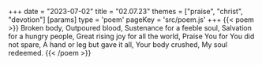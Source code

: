 +++
date = "2023-07-02"
title = "02.07.23"
themes = ["praise", "christ", "devotion"]
[params]
  type = 'poem'
  pageKey = 'src/poem.js'
+++
{{< poem >}}
Broken body,
Outpoured blood,
Sustenance for a feeble soul,
Salvation for a hungry people,
Great rising joy for all the world,
Praise You for You did not spare,
A hand or leg but gave it all,
Your body crushed,
My soul redeemed.
{{< /poem >}}